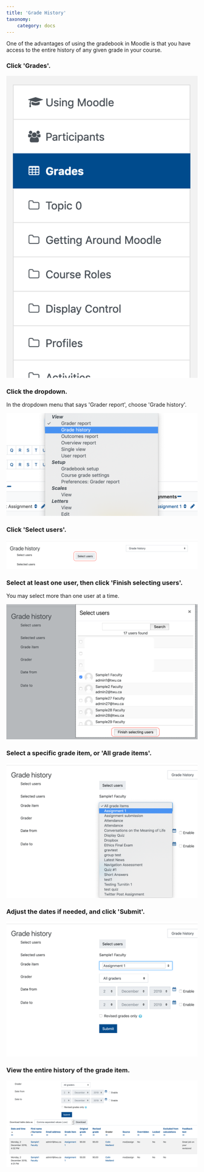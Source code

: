 ```yaml
---
title: 'Grade History'
taxonomy:
    category: docs
---
```


One of the advantages of using the gradebook in Moodle is that you have access to the entire history of any given grade in your course.

### Click 'Grades'.

![](history-01.png)

### Click the dropdown.

In the dropdown menu that says 'Grader report', choose 'Grade history'.

![](history-1.png)

### Click 'Select users'.

![](history-2.png)

### Select at least one user, then click 'Finish selecting users'.

You may select more than one user at a time.

![](history-3.png)

### Select a specific grade item, or 'All grade items'.

![](history-4.png)

### Adjust the dates if needed, and click 'Submit'.

![](history-5.png)

### View the entire history of the grade item.

![](history-6.png)
